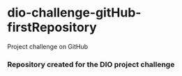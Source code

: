 # dio-challenge-gitHub-firstRepository
Project challenge on GitHub
### Repository created for the DIO project challenge
